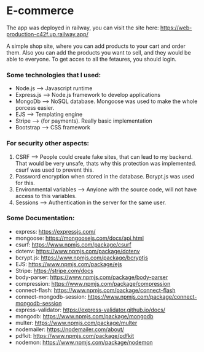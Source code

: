# E-commerce

The app was deployed in railway, you can visit the site here: https://web-production-c42f.up.railway.app/

A simple shop site, where you can add products to your cart and order them. Also you can add the products you want to sell, and they would be able to everyone. To get acces to all the fetaures, you should login.

### Some technologies that I used:
- Node.js --> Javascript runtime
- Express.js --> Node.js framework to develop applications
- MongoDb --> NoSQL database. Mongoose was used to make the whole porcess easier.
- EJS --> Templating engine
- Stripe --> (for payments). Really basic implementation
- Bootstrap --> CSS framework

### For security other aspects:
1. CSRF --> People could create fake sites, that can lead to my backend. That would be very unsafe, thats why this protection was implemented. csurf was used to prevent this.
2. Password encryption when stored in the database. Bcrypt.js was used for this. 
3. Environmental variables --> Anyione with the source code, will not have access to this variables.
4. Sessions --> Authentication in the server for the same user.

### Some Documentation:

- express: https://expressjs.com/
- mongoose: https://mongoosejs.com/docs/api.html
- csurf: https://www.npmjs.com/package/csurf
- dotenv: https://www.npmjs.com/package/dotenv
- bcrypt.js: https://www.npmjs.com/package/bcryptjs
- EJS: https://www.npmjs.com/package/ejs
- Stripe: https://stripe.com/docs
- body-parser: https://www.npmjs.com/package/body-parser
- compression: https://www.npmjs.com/package/compression
- connect-flash: https://www.npmjs.com/package/connect-flash
- connect-mongodb-session: https://www.npmjs.com/package/connect-mongodb-session
- express-validator: https://express-validator.github.io/docs/
- mongodb: https://www.npmjs.com/package/mongodb
- multer: https://www.npmjs.com/package/multer
- nodemailer: https://nodemailer.com/about/
- pdfkit: https://www.npmjs.com/package/pdfkit
- nodemon: https://www.npmjs.com/package/nodemon
